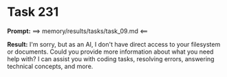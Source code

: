 # Task 231

**Prompt:** ==> memory/results/tasks/task_09.md <==

**Result:**
I'm sorry, but as an AI, I don't have direct access to your filesystem or documents. Could you provide more information about what you need help with? I can assist you with coding tasks, resolving errors, answering technical concepts, and more.
